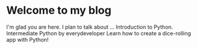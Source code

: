 # Welcome to my blog

I'm glad you are here. I plan to talk about ...
Introduction to Python.
 Intermediate Python by everydeveloper
 Learn how to create a dice-rolling app with Python!

